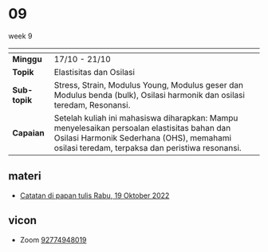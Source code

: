 # 09
week 9

<span> | <span>
:- | :-
**Minggu** | 17/10 - 21/10
**Topik** | Elastisitas dan Osilasi
**Sub-topik** | Stress, Strain, Modulus Young, Modulus geser dan Modulus benda (bulk), Osilasi harmonik dan osilasi teredam, Resonansi.
**Capaian** | Setelah kuliah ini mahasiswa diharapkan: Mampu menyelesaikan persoalan elastisitas bahan dan Osilasi Harmonik Sederhana (OHS), memahami osilasi teredam, terpaksa dan peristiwa resonansi.


## materi
+ [Catatan di papan tulis Rabu, 19 Oktober 2022](text/blackboard-19oct2022.md)


## vicon
+ Zoom [92774948019](https://itb-ac-id.zoom.us/j/92774948019?pwd=WVVBRllUQlpabkVmdXJ3d1hvNmtBUT09)